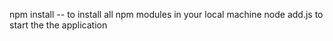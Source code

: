 npm install -- to install all npm modules in your local machine
node add.js to start the the application